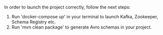In order to launch the project correctly, follow the next steps:
1. Run 'docker-compose up' in your terminal to launch Kafka, Zookeeper, Schema Registry etc.
2. Run 'mvn clean package' to generate Avro schemas in your project.
